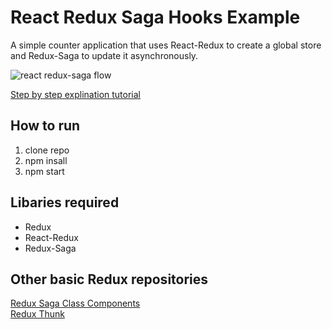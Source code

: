 # React Redux Saga Hooks Example

A simple counter application that uses React-Redux to create a global store and Redux-Saga to update it asynchronously.

![react redux-saga flow](https://miro.medium.com/max/720/1*m-JBgCJvTIPzJAn2VGBQQg.png)

[Step by step explination tutorial](https://christopherdalziel.medium.com/react-redux-saga-w-hooks-6b897186851)

## How to run

1. clone repo
2. npm insall
3. npm start

## Libaries required

- Redux
- React-Redux
- Redux-Saga

## Other basic Redux repositories

[Redux Saga Class Components](https://github.com/ChristopherDalziel/redux-saga-example) <br />
[Redux Thunk](https://github.com/ChristopherDalziel/redux-saga-hooks-example)
